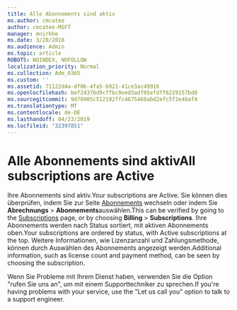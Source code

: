 ```yaml
---
title: Alle Abonnements sind aktiv
ms.author: cmcatee
author: cmcatee-MSFT
manager: mnirkhe
ms.date: 3/20/2018
ms.audience: Admin
ms.topic: article
ROBOTS: NOINDEX, NOFOLLOW
localization_priority: Normal
ms.collection: Adm_O365
ms.custom: ''
ms.assetid: 71122d4a-df0b-4fa5-b921-41ce3ac49916
ms.openlocfilehash: bef24376d9cffbc9eed3adf05efdff6229157bd8
ms.sourcegitcommit: 9d78905c512192ffc4675468abd2efc5f2e4baf4
ms.translationtype: MT
ms.contentlocale: de-DE
ms.lasthandoff: 04/23/2019
ms.locfileid: "32397851"
---
```

# <a name="all-subscriptions-are-active"></a><span data-ttu-id="fcd81-102">Alle Abonnements sind aktiv</span><span class="sxs-lookup"><span data-stu-id="fcd81-102">All subscriptions are Active</span></span>

<span data-ttu-id="fcd81-103">Ihre Abonnements sind aktiv.</span><span class="sxs-lookup"><span data-stu-id="fcd81-103">Your subscriptions are Active.</span></span> <span data-ttu-id="fcd81-104">Sie können dies überprüfen, indem Sie zur Seite [Abonnements](https://go.microsoft.com/fwlink/p/?linkid=842054) wechseln oder indem Sie **Abrechnungs** \> **Abonnements**auswählen.</span><span class="sxs-lookup"><span data-stu-id="fcd81-104">This can be verified by going to the [Subscriptions](https://go.microsoft.com/fwlink/p/?linkid=842054) page, or by choosing **Billing** \> **Subscriptions**.</span></span> <span data-ttu-id="fcd81-105">Ihre Abonnements werden nach Status sortiert, mit aktiven Abonnements oben.</span><span class="sxs-lookup"><span data-stu-id="fcd81-105">Your subscriptions are ordered by status, with Active subscriptions at the top.</span></span> <span data-ttu-id="fcd81-106">Weitere Informationen, wie Lizenzanzahl und Zahlungsmethode, können durch Auswählen des Abonnements angezeigt werden.</span><span class="sxs-lookup"><span data-stu-id="fcd81-106">Additional information, such as license count and payment method, can be seen by choosing the subscription.</span></span>
  
<span data-ttu-id="fcd81-107">Wenn Sie Probleme mit Ihrem Dienst haben, verwenden Sie die Option "rufen Sie uns an", um mit einem Supporttechniker zu sprechen.</span><span class="sxs-lookup"><span data-stu-id="fcd81-107">If you're having problems with your service, use the "Let us call you" option to talk to a support engineer.</span></span>
  

